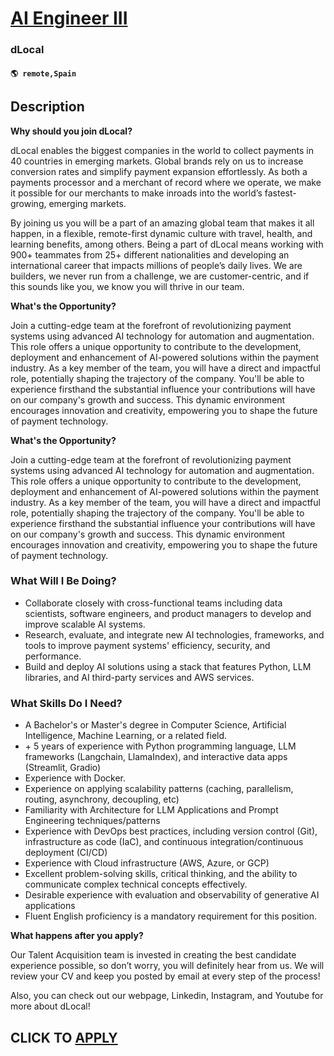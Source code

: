 # [AI Engineer III](https://www.remotewlb.com/apply/ai-engineer-iii-134381)  
### dLocal  
#### `🌎 remote,Spain`  

## Description

 **Why should you join dLocal?**

  

dLocal enables the biggest companies in the world to collect payments in 40 countries in emerging markets. Global brands rely on us to increase conversion rates and simplify payment expansion effortlessly. As both a payments processor and a merchant of record where we operate, we make it possible for our merchants to make inroads into the world’s fastest-growing, emerging markets.

  

By joining us you will be a part of an amazing global team that makes it all happen, in a flexible, remote-first dynamic culture with travel, health, and learning benefits, among others. Being a part of dLocal means working with 900+ teammates from 25+ different nationalities and developing an international career that impacts millions of people’s daily lives. We are builders, we never run from a challenge, we are customer-centric, and if this sounds like you, we know you will thrive in our team.

  

 **What's the Opportunity?**

Join a cutting-edge team at the forefront of revolutionizing payment systems using advanced AI technology for automation and augmentation. This role offers a unique opportunity to contribute to the development, deployment and enhancement of AI-powered solutions within the payment industry. As a key member of the team, you will have a direct and impactful role, potentially shaping the trajectory of the company. You'll be able to experience firsthand the substantial influence your contributions will have on our company's growth and success. This dynamic environment encourages innovation and creativity, empowering you to shape the future of payment technology.

  

 **What's the Opportunity?**

Join a cutting-edge team at the forefront of revolutionizing payment systems using advanced AI technology for automation and augmentation. This role offers a unique opportunity to contribute to the development, deployment and enhancement of AI-powered solutions within the payment industry. As a key member of the team, you will have a direct and impactful role, potentially shaping the trajectory of the company. You'll be able to experience firsthand the substantial influence your contributions will have on our company's growth and success. This dynamic environment encourages innovation and creativity, empowering you to shape the future of payment technology.

  

### What Will I Be Doing?

* Collaborate closely with cross-functional teams including data scientists, software engineers, and product managers to develop and improve scalable AI systems.
* Research, evaluate, and integrate new AI technologies, frameworks, and tools to improve payment systems' efficiency, security, and performance.
* Build and deploy AI solutions using a stack that features Python, LLM libraries, and AI third-party services and AWS services.

  

### What Skills Do I Need?

* A Bachelor's or Master's degree in Computer Science, Artificial Intelligence, Machine Learning, or a related field.
* \+ 5 years of experience with Python programming language, LLM frameworks (Langchain, LlamaIndex), and interactive data apps (Streamlit, Gradio)
* Experience with Docker.
* Experience on applying scalability patterns (caching, parallelism, routing, asynchrony, decoupling, etc)
* Familiarity with Architecture for LLM Applications and Prompt Engineering techniques/patterns
* Experience with DevOps best practices, including version control (Git), infrastructure as code (IaC), and continuous integration/continuous deployment (CI/CD)
* Experience with Cloud infrastructure (AWS, Azure, or GCP)
* Excellent problem-solving skills, critical thinking, and the ability to communicate complex technical concepts effectively.
* Desirable experience with evaluation and observability of generative AI applications
* Fluent English proficiency is a mandatory requirement for this position.

  

 **What happens after you apply?**

  

Our Talent Acquisition team is invested in creating the best candidate experience possible, so don’t worry, you will definitely hear from us. We will review your CV and keep you posted by email at every step of the process!

  

Also, you can check out our webpage, Linkedin, Instagram, and Youtube for more about dLocal!

  
## CLICK TO [APPLY](https://www.remotewlb.com/apply/ai-engineer-iii-134381)

